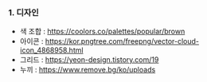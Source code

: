 
### 1. 디자인
   
- 색 조합 : https://coolors.co/palettes/popular/brown
- 아이콘  : https://kor.pngtree.com/freepng/vector-cloud-icon_4868958.html
- 그리드  : https://yeon-design.tistory.com/19
- 누끼    : https://www.remove.bg/ko/uploads

